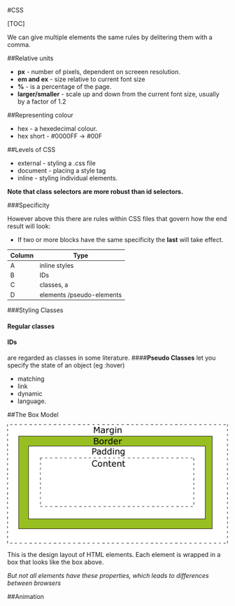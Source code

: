 #CSS

[TOC]

We can give multiple elements the same rules by delitering them with a comma.

##Relative units

- **px** - number of pixels, dependent on screeen resolution.
- **em and ex** - size relative to current font size
- **%** - is a percentage of the page.
- **larger/smaller** - scale up and down from the current font size, usually by a factor of 1.2

##Representing colour

- hex - a hexedecimal colour.
- hex short - #0000FF -> #00F

##Levels of CSS

- external - styling a .css file
- document - placing a style tag
- inline - styling individual elements.

****Note that class selectors are more robust than id selectors.****

###Specificity

However above this there are rules within CSS files that govern how the end result will look:

- If two or more blocks have the same specificity the **last** will take effect.

| Column | Type |
|-|-|
| A | inline styles |
| B | IDs|
| C | classes, a |
| D | elements /pseudo-elements |
###Styling Classes

#### **Regular classes**
#### **IDs** 
are regarded as classes in some literature.
####**Pseudo Classes** 
let you specify the state of an object (eg :hover)

- matching
- link
- dynamic
- language.

##The Box Model

![Box Model](box-model.gif)

This is the design layout of HTML elements. Each element is wrapped in a box that looks like the box above.

_But not all elements have these properties, which leads to differences between browsers_

##Animation

